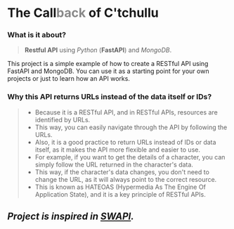 # The Call<span style="opacity:0.5">back</span> of C'tchullu

### What is it about?
> **Restful API** using *Python* (**FastAPI**) and *MongoDB*.

This project is a simple example of how to create a RESTful API using FastAPI and MongoDB.
You can use it as a starting point for your own projects or just to learn how an API works.

### Why this API returns URLs instead of the data itself or IDs?
> - Because it is a RESTful API, and in RESTful APIs, resources are identified by URLs.
> - This way, you can easily navigate through the API by following the URLs.
> - Also, it is a good practice to return URLs instead of IDs or data itself, as it makes the API more flexible and easier to use.
> - For example, if you want to get the details of a character, you can simply follow the URL returned in the character's data.
> - This way, if the character's data changes, you don't need to change the URL, as it will always point to the correct resource.
> - This is known as HATEOAS (Hypermedia As The Engine Of Application State), and it is a key principle of RESTful APIs.

## *Project is inspired in **[SWAPI](https://swapi.bry.com.br/).***